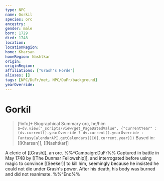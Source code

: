```yaml
---
type: NPC
name: Gorkil
species: orc
ancestry: 
gender: male
born: 1729
died: 1748
location: 
locationRegion:
home: Kharsan
homeRegion: Nashtkar
origin:
originRegion:
affiliations: ["Grash's Horde"]
aliases: []
tags: [NPC/DuFr/met, NPC/DuFr/background]
yearOverride: 
---
```

# Gorkil
>[!info]+ Biographical Summary
>orc, he/him
>`$=dv.view("_scripts/view/get_PageDatedValue", {"currentYear" : (dv.current().yearOverride ? dv.current().yearOverride : FantasyCalendarAPI.getCalendars()[0].current.year)})`
>Based in: [[Kharsan]], [[Nashtkar]]

A cleric of [[Grash]], an orc. 
%%^Campaign:DuFr%%
Captured in battle in May 1748 by [[The Dunmar Fellowship]], and interrogated before using magic to convince [[Seeker]] to kill him, seemingly because he insisted he could not die under Grash's power. After his death, his body was burned and did not reanimate. 
%%^End%%